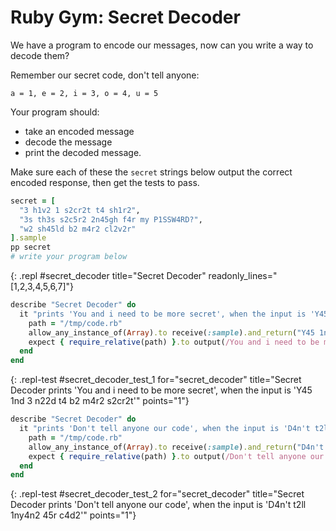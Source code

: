 # Ruby Gym: Secret Decoder

We have a program to encode our messages, now can you write a way to decode them? 

Remember our secret code, don't tell anyone: 

    a = 1, e = 2, i = 3, o = 4, u = 5


Your program should:
- take an encoded message
- decode the message
- print the decoded message.

Make sure each of these the `secret` strings below output the correct encoded response, then get the tests to pass.

```ruby
secret = [
  "3 h1v2 1 s2cr2t t4 sh1r2",
  "3s th3s s2c5r2 2n45gh f4r my P1SSW4RD?",
  "w2 sh45ld b2 m4r2 cl2v2r"
].sample
pp secret
# write your program below
```
{: .repl #secret_decoder title="Secret Decoder" readonly_lines="[1,2,3,4,5,6,7]"}


```ruby
describe "Secret Decoder" do
  it "prints 'You and i need to be more secret', when the input is 'Y45 1nd 3 n22d t4 b2 m4r2 s2cr2t'" do
    path = "/tmp/code.rb"
    allow_any_instance_of(Array).to receive(:sample).and_return("Y45 1nd 3 n22d t4 b2 m4r2 s2cr2t")
    expect { require_relative(path) }.to output(/You and i need to be more secret/i).to_stdout
  end
end
```
{: .repl-test #secret_decoder_test_1 for="secret_decoder" title="Secret Decoder prints 'You and i need to be more secret', when the input is 'Y45 1nd 3 n22d t4 b2 m4r2 s2cr2t'" points="1"}

```ruby
describe "Secret Decoder" do
  it "prints 'Don't tell anyone our code', when the input is 'D4n't t2ll 1ny4n2 45r c4d2'" do
    path = "/tmp/code.rb"
    allow_any_instance_of(Array).to receive(:sample).and_return("D4n't t2ll 1ny4n2 45r c4d2")
    expect { require_relative(path) }.to output(/Don't tell anyone our code/i).to_stdout
  end
end
```
{: .repl-test #secret_decoder_test_2 for="secret_decoder" title="Secret Decoder prints 'Don't tell anyone our code', when the input is 'D4n't t2ll 1ny4n2 45r c4d2'" points="1"}
